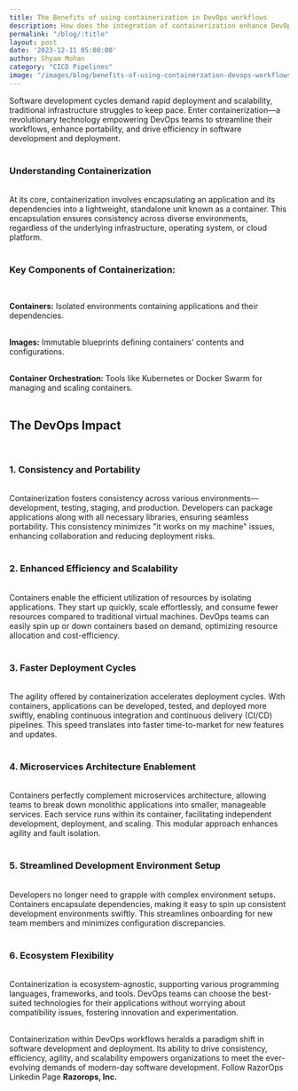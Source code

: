 ```yaml
---
title: The Benefits of using containerization in DevOps workflows
description: How does the integration of containerization enhance DevOps processes and workflow efficiency? 
permalink: "/blog/:title"
layout: post
date: '2023-12-11 05:00:00'
author: Shyam Mohan
category: "CICD Pipelines"
image: "/images/blog/benefits-of-using-containerzation-devops-workflows.png"
---
```


Software development cycles demand rapid deployment and scalability, traditional infrastructure struggles to keep pace. Enter containerization—a revolutionary technology empowering DevOps teams to streamline their workflows, enhance portability, and drive efficiency in software development and deployment.
<br>
<br>

### **Understanding Containerization**
<br>
At its core, containerization involves encapsulating an application and its dependencies into a lightweight, standalone unit known as a container. This encapsulation ensures consistency across diverse environments, regardless of the underlying infrastructure, operating system, or cloud platform.
<br>
<br>

### **Key Components of Containerization:**
<br>

**Containers:** Isolated environments containing applications and their dependencies.
<br>
<br>

**Images:** Immutable blueprints defining containers' contents and configurations.
<br>
<br>

**Container Orchestration:** Tools like Kubernetes or Docker Swarm for managing and scaling containers.
<br>
<br>

## The DevOps Impact
<br>

### **1. Consistency and Portability**
<br>
Containerization fosters consistency across various environments—development, testing, staging, and production. Developers can package applications along with all necessary libraries, ensuring seamless portability. This consistency minimizes "it works on my machine" issues, enhancing collaboration and reducing deployment risks.
<br>
<br>

### **2. Enhanced Efficiency and Scalability**
<br>
Containers enable the efficient utilization of resources by isolating applications. They start up quickly, scale effortlessly, and consume fewer resources compared to traditional virtual machines. DevOps teams can easily spin up or down containers based on demand, optimizing resource allocation and cost-efficiency.
<br>
<br>

### **3. Faster Deployment Cycles**
<br>
The agility offered by containerization accelerates deployment cycles. With containers, applications can be developed, tested, and deployed more swiftly, enabling continuous integration and continuous delivery (CI/CD) pipelines. This speed translates into faster time-to-market for new features and updates.
<br>
<br>

### **4. Microservices Architecture Enablement**
<br>
Containers perfectly complement microservices architecture, allowing teams to break down monolithic applications into smaller, manageable services. Each service runs within its container, facilitating independent development, deployment, and scaling. This modular approach enhances agility and fault isolation.
<br>
<br>

### **5. Streamlined Development Environment Setup**
<br>
Developers no longer need to grapple with complex environment setups. Containers encapsulate dependencies, making it easy to spin up consistent development environments swiftly. This streamlines onboarding for new team members and minimizes configuration discrepancies.
<br>
<br>

### **6. Ecosystem Flexibility**
<br>
Containerization is ecosystem-agnostic, supporting various programming languages, frameworks, and tools. DevOps teams can choose the best-suited technologies for their applications without worrying about compatibility issues, fostering innovation and experimentation.
<br>
<br>

Containerization within DevOps workflows heralds a paradigm shift in software development and deployment. Its ability to drive consistency, efficiency, agility, and scalability empowers organizations to meet the ever-evolving demands of modern-day software development. Follow RazorOps Linkedin Page <a href="https://www.linkedin.com/company/razorops/" target=_blank style="text-decoration: none"> <b>Razorops, Inc.</b></a>

